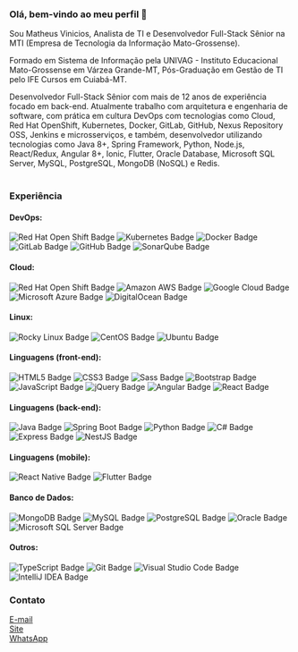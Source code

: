 ### Olá, bem-vindo ao meu perfil 👋
Sou Matheus Vinicios, Analista de TI e Desenvolvedor Full-Stack Sênior na MTI (Empresa de Tecnologia da Informação Mato-Grossense).

Formado em Sistema de Informação pela UNIVAG - Instituto Educacional Mato-Grossense em Várzea Grande-MT, Pós-Graduação em Gestão de TI pelo IFE Cursos em Cuiabá-MT.

Desenvolvedor Full-Stack Sênior com mais de 12 anos de experiência focado em back-end. Atualmente trabalho com arquitetura e engenharia de software, com prática em cultura DevOps com tecnologias como Cloud, Red Hat OpenShift, Kubernetes, Docker, GitLab, GitHub, Nexus Repository OSS, Jenkins e microsserviços, e também, desenvolvedor utilizando tecnologias como Java 8+, Spring Framework, Python, Node.js, React/Redux, Angular 8+, Ionic, Flutter, Oracle Database, Microsoft SQL Server, MySQL, PostgreSQL, MongoDB (NoSQL) e Redis.<br><br>

### Experiência

#### DevOps:

![Red Hat Open Shift Badge](https://img.shields.io/badge/Red%20Hat%20Open%20Shift-E00?logo=redhatopenshift&logoColor=fff&style=for-the-badge)
![Kubernetes Badge](https://img.shields.io/badge/Kubernetes-326CE5?logo=kubernetes&logoColor=fff&style=for-the-badge)
![Docker Badge](https://img.shields.io/badge/Docker-2496ED?logo=docker&logoColor=fff&style=for-the-badge)
![GitLab Badge](https://img.shields.io/badge/GitLab-FC6D26?logo=gitlab&logoColor=fff&style=for-the-badge)
![GitHub Badge](https://img.shields.io/badge/GitHub-181717?logo=github&logoColor=fff&style=for-the-badge)
![SonarQube Badge](https://img.shields.io/badge/SonarQube-4E9BCD?logo=sonarqube&logoColor=fff&style=for-the-badge)

#### Cloud:

![Red Hat Open Shift Badge](https://img.shields.io/badge/Red%20Hat%20Open%20Shift-E00?logo=redhatopenshift&logoColor=fff&style=for-the-badge)
![Amazon AWS Badge](https://img.shields.io/badge/Amazon%20AWS-232F3E?logo=amazonaws&logoColor=fff&style=for-the-badge)
![Google Cloud Badge](https://img.shields.io/badge/Google%20Cloud-4285F4?logo=googlecloud&logoColor=fff&style=for-the-badge)
![Microsoft Azure Badge](https://img.shields.io/badge/Microsoft%20Azure-0078D4?logo=microsoftazure&logoColor=fff&style=for-the-badge)
![DigitalOcean Badge](https://img.shields.io/badge/DigitalOcean-0080FF?logo=digitalocean&logoColor=fff&style=for-the-badge)

#### Linux:

![Rocky Linux Badge](https://img.shields.io/badge/Rocky%20Linux-10B981?logo=rockylinux&logoColor=fff&style=for-the-badge)
![CentOS Badge](https://img.shields.io/badge/CentOS-262577?logo=centos&logoColor=fff&style=for-the-badge)
![Ubuntu Badge](https://img.shields.io/badge/Ubuntu-E95420?logo=ubuntu&logoColor=fff&style=for-the-badge)

#### Linguagens (front-end):

![HTML5 Badge](https://img.shields.io/badge/HTML5-E34F26?logo=html5&logoColor=fff&style=for-the-badge)
![CSS3 Badge](https://img.shields.io/badge/CSS3-1572B6?logo=css3&logoColor=fff&style=for-the-badge)
![Sass Badge](https://img.shields.io/badge/Sass-C69?logo=sass&logoColor=fff&style=for-the-badge)
![Bootstrap Badge](https://img.shields.io/badge/Bootstrap-7952B3?logo=bootstrap&logoColor=fff&style=for-the-badge)
![JavaScript Badge](https://img.shields.io/badge/JavaScript-F7DF1E?logo=javascript&logoColor=000&style=for-the-badge)
![jQuery Badge](https://img.shields.io/badge/jQuery-0769AD?logo=jquery&logoColor=fff&style=for-the-badge)
![Angular Badge](https://img.shields.io/badge/Angular-0F0F11?logo=angular&logoColor=fff&style=for-the-badge)
![React Badge](https://img.shields.io/badge/React-61DAFB?logo=react&logoColor=000&style=for-the-badge)

#### Linguagens (back-end):

![Java Badge](https://img.shields.io/badge/java-%23ED8B00.svg?style=for-the-badge&logo=openjdk&logoColor=white)
![Spring Boot Badge](https://img.shields.io/badge/Spring%20Boot-6DB33F?logo=springboot&logoColor=fff&style=for-the-badge)
![Python Badge](https://img.shields.io/badge/Python-3776AB?logo=python&logoColor=fff&style=for-the-badge)
![C# Badge](https://img.shields.io/badge/C%23-512BD4?logo=csharp&logoColor=fff&style=for-the-badge)
![Express Badge](https://img.shields.io/badge/Express-000?logo=express&logoColor=fff&style=for-the-badge)
![NestJS Badge](https://img.shields.io/badge/NestJS-E0234E?logo=nestjs&logoColor=fff&style=for-the-badge)

#### Linguagens (mobile):

![React Native Badge](https://img.shields.io/badge/React_Native-20232A?style=for-the-badge&logo=react&logoColor=61DAFB)
![Flutter Badge](https://img.shields.io/badge/Flutter-02569B?logo=flutter&logoColor=fff&style=for-the-badge)

#### Banco de Dados:

![MongoDB Badge](https://img.shields.io/badge/MongoDB-47A248?logo=mongodb&logoColor=fff&style=for-the-badge)
![MySQL Badge](https://img.shields.io/badge/MySQL-4479A1?logo=mysql&logoColor=fff&style=for-the-badge)
![PostgreSQL Badge](https://img.shields.io/badge/PostgreSQL-4169E1?logo=postgresql&logoColor=fff&style=for-the-badge)
![Oracle Badge](https://img.shields.io/badge/Oracle-F80000?logo=oracle&logoColor=fff&style=for-the-badge)
![Microsoft SQL Server Badge](https://img.shields.io/badge/Microsoft%20SQL%20Server-CC2927?logo=microsoftsqlserver&logoColor=fff&style=for-the-badge)

#### Outros:

![TypeScript Badge](https://img.shields.io/badge/TypeScript-3178C6?logo=typescript&logoColor=fff&style=for-the-badge)
![Git Badge](https://img.shields.io/badge/Git-F05032?logo=git&logoColor=fff&style=for-the-badge)
![Visual Studio Code Badge](https://img.shields.io/badge/Visual%20Studio%20Code-007ACC?logo=visualstudiocode&logoColor=fff&style=for-the-badge)
![IntelliJ IDEA Badge](https://img.shields.io/badge/IntelliJ%20IDEA-000?logo=intellijidea&logoColor=fff&style=for-the-badge)

### Contato

[E-mail](mailto:matheus@gentile.dev)<br>
[Site](https://gentile.dev/)<br>
[WhatsApp](https://api.whatsapp.com/send?phone=5565999317464)
